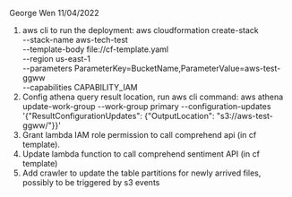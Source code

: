 George Wen
11/04/2022

1. aws cli to run the deployment:
    aws cloudformation create-stack \
      --stack-name aws-tech-test \
      --template-body file://cf-template.yaml \
      --region us-east-1 \
      --parameters  ParameterKey=BucketName,ParameterValue=aws-test-ggww \
      --capabilities CAPABILITY_IAM 
2. Config athena query result location, run aws cli command:
    aws athena update-work-group     --work-group primary  --configuration-updates '{"ResultConfigurationUpdates": {"OutputLocation": "s3://aws-test-ggww/"}}'
2. Grant lambda IAM role permission to call comprehend api (in cf template).
3. Update lambda function to call comprehend sentiment API (in cf template)
4. Add crawler to update the table partitions for newly arrived files, possibly to be triggered by s3 events
